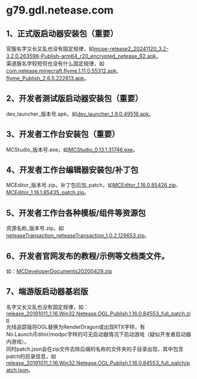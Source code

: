# g79.gdl.netease.com
## 1、正式版启动器安装包（重要）
官服名字又长又乱也没有固定规律，如[mcpe-release2_20241120_3.2-3.2.0.263596-Publish-arm64_r20_encrypted_netease_92.apk](https://g79.gdl.netease.com/mcpe-release2_20241120_3.2-3.2.0.263596-Publish-arm64_r20_encrypted_netease_92.apk)。  
渠道服名字较短但也没有什么固定规律，如[com.netease.minecraft.flyme.1.11.0.55312.apk](https://g79.gdl.netease.com/com.netease.minecraft.flyme.1.11.0.55312.apk)、[flyme_Publish_2.6.5.222813.apk](https://g79.gdl.netease.com/flyme_Publish_2.6.5.222813.apk)。
## 2、开发者测试版启动器安装包（重要）
dev_launcher_版本号.apk，如[dev_launcher_1.9.0.49516.apk](http://g79.gdl.netease.com/dev_launcher_1.9.0.49516.apk)。
## 3、开发者工作台安装包（重要）
MCStudio_版本号.exe，如[MCStudio_0.13.1.31746.exe](https://g79.gdl.netease.com/MCStudio_0.13.1.31746.exe)。
## 4、开发者工作台编辑器安装包/补丁包
MCEditor_版本号.zip，补丁包后加_patch，如[MCEditor_1.16.0.85426.zip](https://g79.gdl.netease.com/MCEditor_1.16.0.85426.zip)、[MCEditor_1.16.1.85435_patch.zip](https://g79.gdl.netease.com/MCEditor_1.16.1.85435_patch.zip)。
## 5、开发者工作台各种模板/组件等资源包
资源名称_版本号.zip，如[neteaseTransaction_neteaseTransaction_1.0.2.129653.zip](https://g79.gdl.netease.com/neteaseTransaction_neteaseTransaction_1.0.2.129653.zip)。
## 6、开发者官网发布的教程/示例等文档类文件。
如：[MCDeveloperDocuments20200429.zip](http://g79.gdl.netease.com/MCDeveloperDocuments20200429.zip)
## 7、端游版启动器基岩版
名字又长又乱也没有固定规律，如：[release_20191011_1.16.Win32.Netease.OGL.Publish.1.16.0.84553_full_patch.zip](https://g79.gdl.netease.com/release_20191011_1.16.Win32.Netease.OGL.Publish.1.16.0.84553_full_patch.zip)  
光线追踪版将OGL替换为RenderDragon或出现RTX字样，有No.Launch/Editor/modpc字样的可无启动器情况下启动游戏（疑似开发者启动器内游戏）。  
同时patch.json会在zip文件去除后缀的名称的文件夹的子目录出现，其中包含patch的目录信息，如[release_20191011_1.16.Win32.Netease.OGL.Publish.1.16.0.84553_full_patch/patch.json](https://g79.gdl.netease.com/release_20191011_1.16.Win32.Netease.OGL.Publish.1.16.0.84553_full_patch/patch.json)。